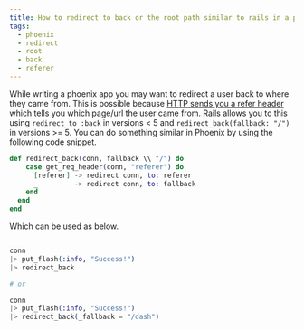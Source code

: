 ```yaml
---
title: How to redirect to back or the root path similar to rails in a phoenix app
tags:
  - phoenix
  - redirect
  - root
  - back
  - referer
---
```


While writing a phoenix app you may want to redirect a user back to where they came
from. This is possible because [HTTP sends you a refer header](https://developer.mozilla.org/en-US/docs/Web/HTTP/Headers/Referer) which tells you which page/url the user came from.
Rails allows you to this using `redirect_to :back` in versions < 5 and `redirect_back(fallback: "/")` in versions >= 5. You can do something similar in Phoenix by using the following code snippet.

```elixir
def redirect_back(conn, fallback \\ "/") do
    case get_req_header(conn, "referer") do
      [referer] -> redirect conn, to: referer
      _         -> redirect conn, to: fallback
    end
  end
end
```

Which can be used as below.

```elixir

conn
|> put_flash(:info, "Success!")
|> redirect_back

# or

conn
|> put_flash(:info, "Success!")
|> redirect_back(_fallback = "/dash")

```
